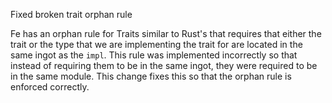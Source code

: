 Fixed broken trait orphan rule

Fe has an orphan rule for Traits similar to Rust's that requires
that either the trait or the type that we are implementing the trait for
are located in the same ingot as the `impl`. This rule was implemented
incorrectly so that instead of requiring them to be in the same ingot,
they were required to be in the same module. This change fixes this
so that the orphan rule is enforced correctly.
